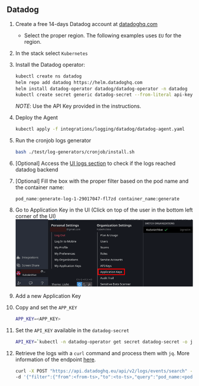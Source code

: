 ## Datadog

1. Create a free 14-days Datadog account at [datadoghq.com](https://www.datadoghq.com/free-datadog-trial/#)
    * Select the proper region. The following examples uses `EU` for the region.
1. In the stack select `Kubernetes`
1. Install the Datadog operator:
    ```bash
    kubectl create ns datadog
    helm repo add datadog https://helm.datadoghq.com
    helm install datadog-operator datadog/datadog-operator -n datadog
    kubectl create secret generic datadog-secret --from-literal api-key=<apikey> -n datadog
    ```
   *NOTE*: Use the API Key provided in the instructions.
1. Deploy the Agent
    ```bash
    kubectl apply -f integrations/logging/datadog/datadog-agent.yaml
    ```
1. Run the cronjob logs generator
    ```bash
    bash ./test/log-generators/cronjob/install.sh
    ```
1. [Optional] Access the [UI logs section](https://app.datadoghq.eu/logs) to check if the logs reached datadog backend
1. [Optional] Fill the box with the proper filter based on the pod name and the container name:
    ```
    pod_name:generate-log-1-29017047-fl7zd container_name:generate
    ```

1. Go to Application Key in the UI (Click on top of the user in the bottom left corner of the UI)
![app-key-instructions.png](app-key-instructions.png)

1. Add a new Application Key

1. Copy and set the `APP_KEY`
    ```bash
    APP_KEY=<APP_KEY>
    ```

1. Set the `API_KEY` available in the `datadog-secret`
    ```bash
    API_KEY=`kubectl -n datadog-operator get secret datadog-secret -o jsonpath='{.data.api-key}' | base64 --decode`
    ```

1. Retrieve the logs with a `curl` command and process them with `jq`.
    More information of the endpoint [here](https://docs.datadoghq.com/es/api/latest/logs/?code-lang=curl#search-logs-post).
    ```bash
    curl -X POST "https://api.datadoghq.eu/api/v2/logs/events/search" -H "Content-Type: application/json" -H "DD-API-KEY: ${API_KEY}" -H "DD-APPLICATION-KEY: ${APP_KEY}" \
   -d '{"filter":{"from":<from-ts>,"to":<to-ts>,"query":"pod_name:<pod-name> container_name:generate"}}' | jq '.data[] | .attributes.message'
    ```

